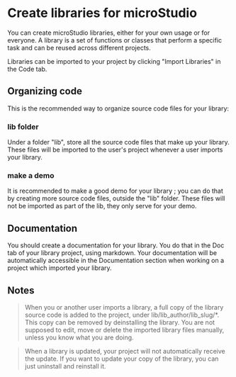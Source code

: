 # Create libraries for microStudio

You can create microStudio libraries, either for your own usage or for everyone. A library is a set of functions or classes
that perform a specific task and can be reused across different projects.

Libraries can be imported to your project by clicking "Import Libraries" in the Code tab.

## Organizing code

This is the recommended way to organize source code files for your library:

### lib folder
Under a folder "lib", store all the source code files that make up your library. These files will be imported to the user's project whenever a user imports your library.

### make a demo
It is recommended to make a good demo for your library ; you can do that by creating more source code files, outside the "lib" folder. These files will not be imported as part of the lib, they only serve for your demo.

## Documentation
You should create a documentation for your library. You do that in the Doc tab of your library project, using markdown. Your documentation will be automatically accessible in the Documentation section when working on a project which imported your library.


## Notes

> When you or another user imports a library, a full copy of the library source code is added to the project, under lib/lib_author/lib_slug/*. This copy can be removed by deinstalling the library.
> You are not supposed to edit, move or delete the imported library files manually, unless you know what you are doing.

> When a library is updated, your project will not automatically receive the update. If you want to update your copy of the library, you can just uninstall and reinstall it.
